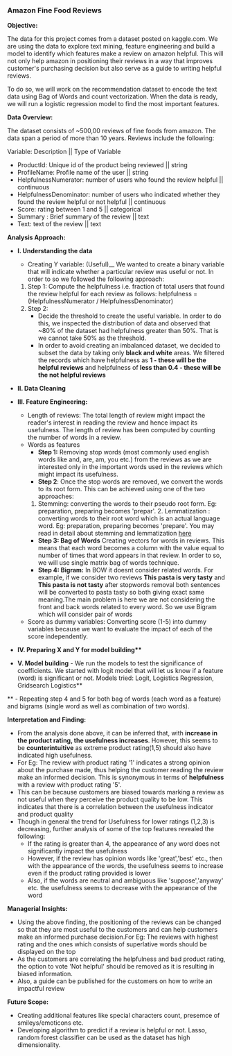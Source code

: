 
### Amazon Fine Food Reviews

__Objective:__ 

The data for this project comes from a dataset posted on kaggle.com. We are using the data to explore text mining, feature engineering and build a model to identify which features make a review on amazon helpful. This will not only help amazon in positioning their reviews in a way that improves customer's purchasing decision but also serve as a guide to writing helpful reviews.

To do so, we will work on the recommendation dataset to encode the text data using Bag of Words and count vectorization. When the data is ready, we will run a logistic regression model to find the most important features. 


__Data Overview:__ 

The dataset consists of ~500,00 reviews of fine foods from amazon. The data span a period of more than 10 years. Reviews include the following:

Variable: Description || Type of Variable
* ProductId: Unique id of the product being reviewed || string
* ProfileName: Profile name of the user || string
* HelpfulnessNumerator: number of users who found the review helpful || continuous
* HelpfulnessDenominator: number of users who indicated whether they found the review helpful or not helpful || continuous
* Score: rating between 1 and 5 || categorical
* Summary : Brief summary of the review || text
* Text: text of the review || text

__Analysis Approach:__

* __I. Understanding the data__
    * Creating Y variable: (Useful)__
    We wanted to create a binary variable that will indicate whether a particular review was useful or not. In order to so we followed the following approach:
   1. Step 1: Compute the helpfulness i.e. fraction of total users that found the review helpful for each review as follows: 
         helpfulness = (HelpfulnessNumerator / HelpfulnessDenominator)
   2. Step 2: 
       * Decide the threshold to create the useful variable. In order to do this, we inspected the distribution of data and observed that ~80% of the dataset had helpfulness greater than 50%. That is we cannot take 50% as the threshold.
       * In order to avoid creating an imbalanced dataset, we decided to subset the data by taking only __black and white__ areas. We filtered the records which have helpfulness as __1 - these will be the helpful reviews__ and helpfulness of __less than 0.4 - these will be the not helpful reviews__ 

* __II. Data Cleaning__ 
* __III. Feature Engineering:__
    * Length of reviews:  The total length of review might impact the reader's interest in reading the review and hence impact its usefulness. The length of review has been computed by counting the number of words in a review.
    * Words as features
        * __Step 1:__ Removing stop words (most commonly used english words like and, are, am, you etc.) from the reviews as we are interested only in the important words used in the reviews which might impact its usefulness. 
        * __Step 2__: Once the stop words are removed, we convert the words to its root form. This can be achieved using one of the two approaches:
         1. Stemming: converting the words to their pseudo root form. Eg: preparation, preparing becomes 'prepar'.
          2. Lemmatization : converting words to their root word which is an actual language word. Eg: preparation, preparing becomes 'prepare'. You may read in detail about stemming and lemmatization [here]
        * __Step 3: Bag of Words__ Creating vectors for words in reviews. This means that each word becomes a column with the value equal to number of times that word appears in that review. In order to so, we will use single matrix bag of words technique.
        * __Step 4: Bigram:__ In BOW it doesnt consider related words. For example, if we consider two reviews __This pasta is very tasty__ and __This pasta is not tasty__ after stopwords removal both sentences will be converted to pasta tasty so both giving exact same meaning.The main problem is here we are not considering the front and back words related to every word. So we use Bigram which will consider pair of words 
    * Score as dummy variables: Converting score (1-5) into dummy variables because we want to evaluate the impact of each of the score independently.
    
* __IV. Preparing X and Y for model building**__
* __V. Model building__ - We run the models to test the significance of coefficients. We started with logit model that will let us know if a feature (word) is significant or not. Models tried: Logit, Logistics Regression, Gridsearch Logistics**

[here]:https://towardsdatascience.com/stemming-lemmatization-what-ba782b7c0bd8

** - Repeating step 4 and 5 for both bag of words (each word as a feature) and bigrams (single word as well as combination of two words).


__Interpretation and Finding:__

* From the analysis done above, it can be inferred that, with __increase in the product rating, the usefulness increases__. However, this seems to be __counterintuitive__ as extreme product rating(1,5) should also have indicated high usefulness.
* For Eg: The review with product rating '1' indicates a strong opinion about the purchase made, thus helping the customer reading the review make an informed decision. This is synonymous in terms of <b>helpfulness</b> with a review with product rating '5'.
* This can be because customers are biased towards marking a review as not useful when they perceive the product quality to be low. This indicates that there is a correlation between the usefulness indicator and product quality
* Though in general the trend for Usefulness for lower ratings (1,2,3) is decreasing, further analysis of some of the top features revealed the following:
    * If the rating is greater than 4, the appearance of any word does not significantly impact the usefulness 
    * However, if the review has opinion words  like 'great','best' etc., then with the appearance of the words, the usefulness seems to increase even if the product rating provided is lower
    * Also, if the words are neutral and ambiguous like 'suppose','anyway' etc. the usefulness seems to decrease with the appearance of the word




__Managerial Insights:__

* Using the above finding, the positioning of the reviews can be changed so that they are most useful to the customers and can help customers make an informed purchase decision.For Eg: The reviews with highest rating and the ones which consists of superlative words should be displayed on the top
* As the customers are correlating the helpfulness and bad product rating, the option to vote 'Not helpful' should be removed as it is resulting in biased information.
* Also, a guide can be published for the customers on how to write an impactful review


__Future Scope:__


* Creating additional features like special characters count, presemce of smileys/emoticons etc.
* Developing algorithm to predict if a review is helpful or not. Lasso, random forest classifier can be used as the dataset has high dimensionality.
